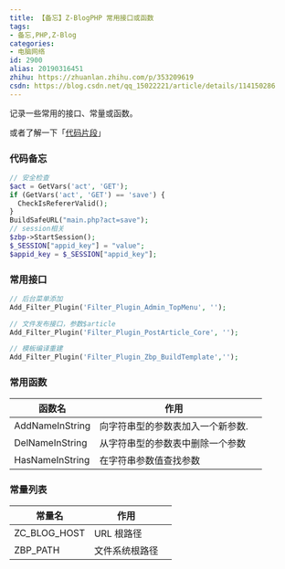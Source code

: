 ```yaml
---
title: 【备忘】Z-BlogPHP 常用接口或函数
tags:
- 备忘,PHP,Z-Blog
categories:
- 电脑网络
id: 2900
alias: 20190316451
zhihu: https://zhuanlan.zhihu.com/p/353209619
csdn: https://blog.csdn.net/qq_15022221/article/details/114150286
---
```


记录一些常用的接口、常量或函数。

或者了解一下「[代码片段](https://wdssmq.github.io/HelloZBlog/#/?id=%e4%bb%a3%e7%a0%81%e7%89%87%e6%ae%b5 "Z-BlogPHP 代码片段")」

<!--more-->


### 代码备忘

```php
// 安全检查
$act = GetVars('act', 'GET');
if (GetVars('act', 'GET') == 'save') {
  CheckIsRefererValid();
}
BuildSafeURL("main.php?act=save");
// session相关
$zbp->StartSession();
$_SESSION["appid_key"] = "value";
$appid_key = $_SESSION["appid_key"];
```


### 常用接口

```php
// 后台菜单添加
Add_Filter_Plugin('Filter_Plugin_Admin_TopMenu', '');

// 文件发布接口，参数$article
Add_Filter_Plugin('Filter_Plugin_PostArticle_Core', '');

// 模板编译重建
Add_Filter_Plugin('Filter_Plugin_Zbp_BuildTemplate','');
```


### 常用函数

| 函数名          | 作用                              |     |
| --------------- | --------------------------------- | --- |
| AddNameInString | 向字符串型的参数表加入一个新参数. |     |
| DelNameInString | 从字符串型的参数表中删除一个参数  |     |
| HasNameInString | 在字符串参数值查找参数            |     |


### 常量列表

| 常量名       | 作用           |     |
| ------------ | -------------- | --- |
| ZC_BLOG_HOST | URL 根路径     |     |
| ZBP_PATH     | 文件系统根路径 |     |
